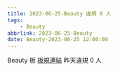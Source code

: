```yaml
---
title: 2023-06-25-Beauty 違規 0 人
tags:
    - Beauty
abbrlink: 2023-06-25-Beauty
date: Beauty-2023-06-25 12:00:00
---
```

Beauty 板 [板規連結](https://www.ptt.cc/bbs/Beauty/M.1630069980.A.84B.html)
昨天違規 0 人
